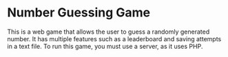 # Number Guessing Game
 This is a web game that allows the user to guess a randomly generated number. It has multiple features such as a leaderboard and saving attempts in a text file. To run this game, you must use a server, as it uses PHP.
